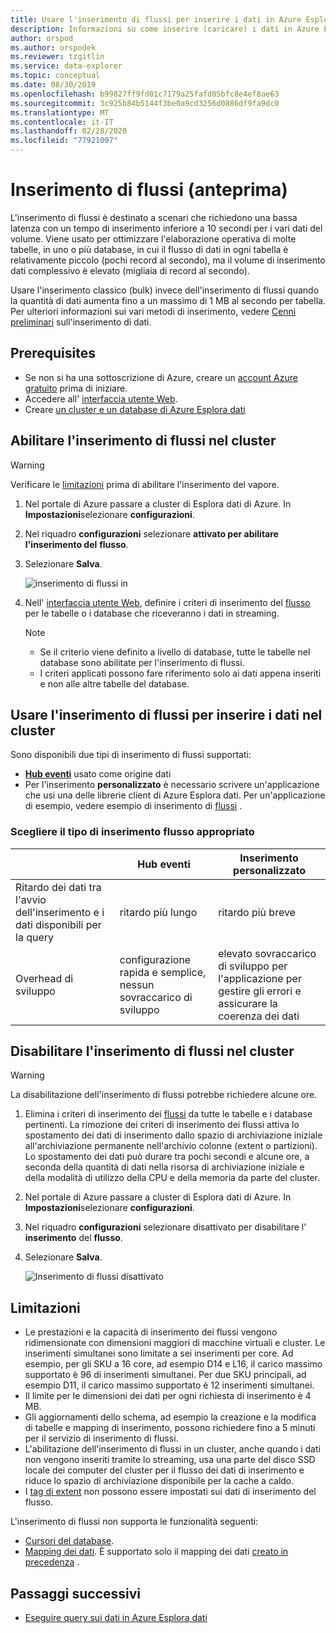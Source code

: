 ```yaml
---
title: Usare l'inserimento di flussi per inserire i dati in Azure Esplora dati
description: Informazioni su come inserire (caricare) i dati in Azure Esplora dati usando l'inserimento di flussi.
author: orspod
ms.author: orspodek
ms.reviewer: tzgitlin
ms.service: data-explorer
ms.topic: conceptual
ms.date: 08/30/2019
ms.openlocfilehash: b99827ff9fd01c7179a25fafd05bfc8e4ef8ae63
ms.sourcegitcommit: 3c925b84b5144f3be0a9cd3256d0886df9fa9dc0
ms.translationtype: MT
ms.contentlocale: it-IT
ms.lasthandoff: 02/28/2020
ms.locfileid: "77921097"
---
```

# <a name="streaming-ingestion-preview"></a>Inserimento di flussi (anteprima)

L'inserimento di flussi è destinato a scenari che richiedono una bassa latenza con un tempo di inserimento inferiore a 10 secondi per i vari dati del volume. Viene usato per ottimizzare l'elaborazione operativa di molte tabelle, in uno o più database, in cui il flusso di dati in ogni tabella è relativamente piccolo (pochi record al secondo), ma il volume di inserimento dati complessivo è elevato (migliaia di record al secondo).

Usare l'inserimento classico (bulk) invece dell'inserimento di flussi quando la quantità di dati aumenta fino a un massimo di 1 MB al secondo per tabella. Per ulteriori informazioni sui vari metodi di inserimento, vedere [Cenni preliminari](/azure/data-explorer/ingest-data-overview) sull'inserimento di dati.

## <a name="prerequisites"></a>Prerequisites

* Se non si ha una sottoscrizione di Azure, creare un [account Azure gratuito](https://azure.microsoft.com/free/) prima di iniziare.
* Accedere all' [interfaccia utente Web](https://dataexplorer.azure.com/).
* Creare [un cluster e un database di Azure Esplora dati](create-cluster-database-portal.md)

## <a name="enable-streaming-ingestion-on-your-cluster"></a>Abilitare l'inserimento di flussi nel cluster

> [!WARNING]
> Verificare le [limitazioni](#limitations) prima di abilitare l'inserimento del vapore.

1. Nel portale di Azure passare a cluster di Esplora dati di Azure. In **Impostazioni**selezionare **configurazioni**. 
1. Nel riquadro **configurazioni** selezionare **attivato per abilitare l'inserimento del** **flusso**.
1. Selezionare **Salva**.
 
    ![inserimento di flussi in](media/ingest-data-streaming/streaming-ingestion-on.png)
 
1. Nell' [interfaccia utente Web](https://dataexplorer.azure.com/), definire i criteri di inserimento del [flusso](/azure/kusto/concepts/streamingingestionpolicy) per le tabelle o i database che riceveranno i dati in streaming. 

    > [!NOTE]
    > * Se il criterio viene definito a livello di database, tutte le tabelle nel database sono abilitate per l'inserimento di flussi.
    > * I criteri applicati possono fare riferimento solo ai dati appena inseriti e non alle altre tabelle del database.

## <a name="use-streaming-ingestion-to-ingest-data-to-your-cluster"></a>Usare l'inserimento di flussi per inserire i dati nel cluster

Sono disponibili due tipi di inserimento di flussi supportati:


* [**Hub eventi**](/azure/data-explorer/ingest-data-event-hub) usato come origine dati
* Per l'inserimento **personalizzato** è necessario scrivere un'applicazione che usi una delle librerie client di Azure Esplora dati. Per un'applicazione di esempio, vedere esempio di inserimento di [flussi](https://github.com/Azure/azure-kusto-samples-dotnet/tree/master/client/StreamingIngestionSample) .

### <a name="choose-the-appropriate-streaming-ingestion-type"></a>Scegliere il tipo di inserimento flusso appropriato

|   |Hub eventi  |Inserimento personalizzato  |
|---------|---------|---------|
|Ritardo dei dati tra l'avvio dell'inserimento e i dati disponibili per la query   |    ritardo più lungo     |   ritardo più breve      |
|Overhead di sviluppo    |   configurazione rapida e semplice, nessun sovraccarico di sviluppo    |   elevato sovraccarico di sviluppo per l'applicazione per gestire gli errori e assicurare la coerenza dei dati     |

## <a name="disable-streaming-ingestion-on-your-cluster"></a>Disabilitare l'inserimento di flussi nel cluster

> [!WARNING]
> La disabilitazione dell'inserimento di flussi potrebbe richiedere alcune ore.

1. Elimina i criteri di inserimento dei [flussi](/azure/kusto/concepts/streamingingestionpolicy) da tutte le tabelle e i database pertinenti. La rimozione dei criteri di inserimento dei flussi attiva lo spostamento dei dati di inserimento dallo spazio di archiviazione iniziale all'archiviazione permanente nell'archivio colonne (extent o partizioni). Lo spostamento dei dati può durare tra pochi secondi e alcune ore, a seconda della quantità di dati nella risorsa di archiviazione iniziale e della modalità di utilizzo della CPU e della memoria da parte del cluster.
1. Nel portale di Azure passare a cluster di Esplora dati di Azure. In **Impostazioni**selezionare **configurazioni**. 
1. Nel riquadro **configurazioni** selezionare disattivato per disabilitare l' **inserimento** del **flusso**.
1. Selezionare **Salva**.

    ![Inserimento di flussi disattivato](media/ingest-data-streaming/streaming-ingestion-off.png)

## <a name="limitations"></a>Limitazioni

* Le prestazioni e la capacità di inserimento dei flussi vengono ridimensionate con dimensioni maggiori di macchine virtuali e cluster. Le inserimenti simultanei sono limitate a sei inserimenti per core. Ad esempio, per gli SKU a 16 core, ad esempio D14 e L16, il carico massimo supportato è 96 di inserimenti simultanei. Per due SKU principali, ad esempio D11, il carico massimo supportato è 12 inserimenti simultanei.
* Il limite per le dimensioni dei dati per ogni richiesta di inserimento è 4 MB.
* Gli aggiornamenti dello schema, ad esempio la creazione e la modifica di tabelle e mapping di inserimento, possono richiedere fino a 5 minuti per il servizio di inserimento di flussi.
* L'abilitazione dell'inserimento di flussi in un cluster, anche quando i dati non vengono inseriti tramite lo streaming, usa una parte del disco SSD locale dei computer del cluster per il flusso dei dati di inserimento e riduce lo spazio di archiviazione disponibile per la cache a caldo.
* I [tag di extent](/azure/kusto/management/extents-overview#extent-tagging) non possono essere impostati sui dati di inserimento del flusso.

L'inserimento di flussi non supporta le funzionalità seguenti:
* [Cursori del database](/azure/kusto/management/databasecursor).
* [Mapping dei dati](/azure/kusto/management/mappings). È supportato solo il mapping dei dati [creato in precedenza](/azure/kusto/management/create-ingestion-mapping-command) . 

## <a name="next-steps"></a>Passaggi successivi

* [Eseguire query sui dati in Azure Esplora dati](web-query-data.md)
